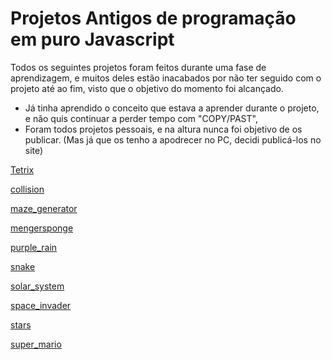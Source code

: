 # Projetos Antigos de programação em puro Javascript

Todos os seguintes projetos foram feitos durante uma fase de aprendizagem, e muitos deles estão inacabados por não ter seguido com o projeto até ao fim, visto que o objetivo do momento foi alcançado. 
- Já tinha aprendido o conceito que estava a aprender durante o projeto, e não quis continuar a perder tempo com "COPY/PAST",
- Foram todos projetos pessoais, e na altura nunca foi objetivo de os publicar. (Mas já que os tenho a apodrecer no PC, decidi publicá-los no site)

<a href="../OldProjects/tetrix" target="_blank">Tetrix

<a href="../OldProjects/collision" target="_blank">collision

<a href="../OldProjects/maze_generator" target="_blank">maze_generator

<a href="../OldProjects/mengersponge" target="_blank">mengersponge

<a href="../OldProjects/purple_rain" target="_blank">purple_rain

<a href="../OldProjects/snake" target="_blank">snake

<a href="../OldProjects/solar_system" target="_blank">solar_system

<a href="../OldProjects/space_invader" target="_blank">space_invader

<a href="../OldProjects/stars" target="_blank">stars

<a href="../OldProjects/super_mario" target="_blank">super_mario

